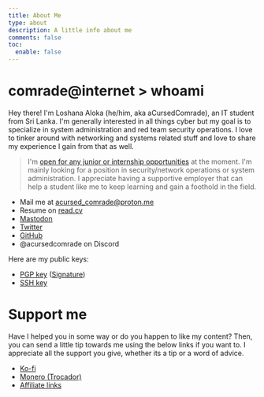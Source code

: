 ```yaml
---
title: About Me
type: about
description: A little info about me
comments: false
toc:
  enable: false
---
```

# comrade@internet > whoami

Hey there! I'm Loshana Aloka (he/him, aka aCursedComrade), an IT student from Sri Lanka. I'm generally interested in all things cyber but my goal is to specialize in system administration and red team security operations. I love to tinker around with networking and systems related stuff and love to share my experience I gain from that as well.

> I'm [open for any junior or internship opportunities](https://read.cv/acursedcomrade) at the moment. I'm mainly looking for a position in security/network operations or system administration. I appreciate having a supportive employer that can help a student like me to keep learning and gain a foothold in the field.

- Mail me at [acursed_comrade@proton.me](mailto:acursed_comrade@proton.me)
- Resume on [read.cv](https://read.cv/acursedcomrade)
- [Mastodon](https://infosec.exchange/@acursedcomrade)
- [Twitter](https://twitter.com/aCursed_Comrade)
- [GitHub](https://github.com/aCursedComrade)
- @acursedcomrade on Discord

Here are my public keys:

- [PGP key](/public_key.asc) ([Signature](/public_key.asc.sig))
- [SSH key](/ssh.pub)

# Support me

Have I helped you in some way or do you happen to like my content? Then, you can send a little tip towards me using the below links if you want to. I appreciate all the support you give, whether its a tip or a word of advice.

- [Ko-fi](https://ko-fi.com/acursedcomrade)
- [Monero (Trocador)](https://trocador.app/anonpay/?ticker_to=xmr&network_to=Mainnet&address=84y7YtrP4xTMGBMKfy4EcgF3woKLzxK9GFamBsWsAN9gPoH6eVsDbcfSnA5CeXUaHBGBJYtu6JpLcQWsd89bJdExPbgg3qq&donation=True&simple_mode=True&name=Loshana+Aloka&description=Thanks+for+the+tip%21&email=acursed_comrade@proton.me&ref=OcWCE4CwFy&ticker_from=xmr&network_from=Mainnet&bgcolor=True)
- [Affiliate links](affiliate)
